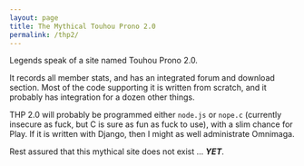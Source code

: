 ```yaml
---
layout: page
title: The Mythical Touhou Prono 2.0
permalink: /thp2/
---
```


Legends speak of a site named Touhou Prono 2.0.

It records all member stats, and has an integrated forum and download section. Most of the code supporting it is written from scratch, and it probably has integration for a dozen other things.

THP 2.0 will probably be programmed either `node.js` or `nope.c` (currently insecure as fuck, but C is sure as fun as fuck to use), with a slim chance for Play. If it is written with Django, then I might as well administrate Omnimaga.

Rest assured that this mythical site does not exist ... ***YET***.
